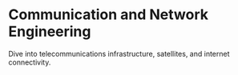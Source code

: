 # Communication and Network Engineering

Dive into telecommunications infrastructure, satellites, and internet connectivity.